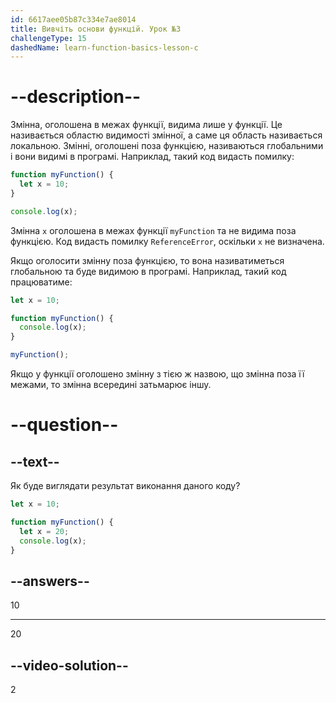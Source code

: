 ```yaml
---
id: 6617aee05b87c334e7ae8014
title: Вивчіть основи функцій. Урок №3
challengeType: 15
dashedName: learn-function-basics-lesson-c
---
```


# --description--

Змінна, оголошена в межах функції, видима лише у функції. Це називається областю видимості змінної, а саме ця область називається локальною. Змінні, оголошені поза функцією, називаються глобальними і вони видимі в програмі. Наприклад, такий код видасть помилку:

```js
function myFunction() {
  let x = 10;
}

console.log(x);
```

Змінна `x` оголошена в межах функції `myFunction` та не видима поза функцією. Код видасть помилку `ReferenceError`, оскільки `x` не визначена.

Якщо оголосити змінну поза функцією, то вона називатиметься глобальною та буде видимою в програмі. Наприклад, такий код працюватиме:

```js
let x = 10;

function myFunction() {
  console.log(x);
}

myFunction();
```

Якщо у функції оголошено змінну з тією ж назвою, що змінна поза її межами, то змінна всередині затьмарює іншу.

# --question--

## --text--

Як буде виглядати результат виконання даного коду?

```js
let x = 10;

function myFunction() {
  let x = 20;
  console.log(x);
}
```

## --answers--

10

---

20


## --video-solution--

2
